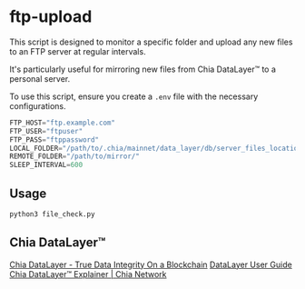 # ftp-upload

This script is designed to monitor a specific folder and upload any new files to an FTP server at regular intervals.

It's particularly useful for mirroring new files from Chia DataLayer™ to a personal server.

To use this script, ensure you create a `.env` file with the necessary configurations.

```py
FTP_HOST="ftp.example.com"
FTP_USER="ftpuser"
FTP_PASS="ftppassword"
LOCAL_FOLDER="/path/to/.chia/mainnet/data_layer/db/server_files_location_mainnet/"
REMOTE_FOLDER="/path/to/mirror/"
SLEEP_INTERVAL=600
```

## Usage

```sh
python3 file_check.py
```

## Chia DataLayer™

[Chia DataLayer - True Data Integrity On a Blockchain](https://www.chia.net/datalayer/)
[DataLayer User Guide](https://docs.chia.net/guides/datalayer-user-guide/)
[Chia DataLayer™️ Explainer | Chia Network](https://www.youtube.com/watch?v=gjx67gCnGdA)
